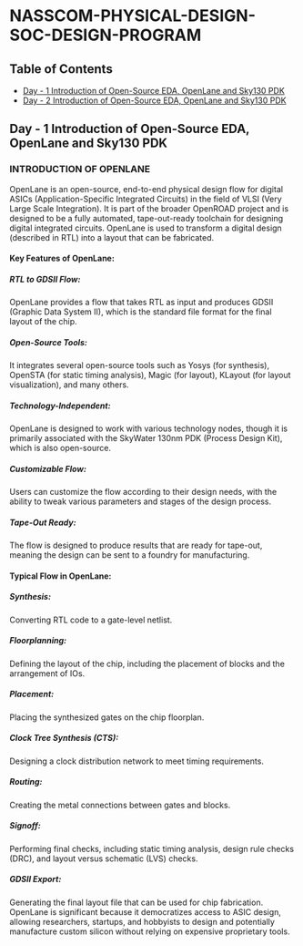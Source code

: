 # NASSCOM-PHYSICAL-DESIGN-SOC-DESIGN-PROGRAM

## Table of Contents
- [Day - 1 Introduction of Open-Source EDA, OpenLane and Sky130 PDK](#day---1-Introduction-of-Open-Source-EDA-OpenLane-and-Sky130-PDK)
- [Day - 2 Introduction of Open-Source EDA, OpenLane and Sky130 PDK](#day---1-Introduction-of-Open-Source-EDA-OpenLane-and-Sky130-PDK)

 

## Day - 1 Introduction of Open-Source EDA, OpenLane and Sky130 PDK


### INTRODUCTION OF OPENLANE 
OpenLane is an open-source, end-to-end physical design flow for digital ASICs (Application-Specific Integrated Circuits) in the field of VLSI (Very Large Scale Integration). It is part of the broader OpenROAD project and is designed to be a fully automated, tape-out-ready toolchain for designing digital integrated circuits. OpenLane is used to transform a digital design (described in RTL) into a layout that can be fabricated.

#### Key Features of OpenLane:
##### RTL to GDSII Flow: 
OpenLane provides a flow that takes RTL as input and produces GDSII (Graphic Data System II), which is the standard file format for the final layout of the chip.

##### Open-Source Tools:
It integrates several open-source tools such as Yosys (for synthesis), OpenSTA (for static timing analysis), Magic (for layout), KLayout (for layout visualization), and many others.

##### Technology-Independent:
OpenLane is designed to work with various technology nodes, though it is primarily associated with the SkyWater 130nm PDK (Process Design Kit), which is also open-source.

##### Customizable Flow:
Users can customize the flow according to their design needs, with the ability to tweak various parameters and stages of the design process.

##### Tape-Out Ready: 
The flow is designed to produce results that are ready for tape-out, meaning the design can be sent to a foundry for manufacturing.

#### Typical Flow in OpenLane:
##### Synthesis: 
Converting RTL code to a gate-level netlist.
##### Floorplanning:
Defining the layout of the chip, including the placement of blocks and the arrangement of IOs.
##### Placement:
Placing the synthesized gates on the chip floorplan.
##### Clock Tree Synthesis (CTS):
Designing a clock distribution network to meet timing requirements.
##### Routing:
Creating the metal connections between gates and blocks.
##### Signoff:
Performing final checks, including static timing analysis, design rule checks (DRC), and layout versus schematic (LVS) checks.
##### GDSII Export:
Generating the final layout file that can be used for chip fabrication.
OpenLane is significant because it democratizes access to ASIC design, allowing researchers, startups, and hobbyists to design and potentially manufacture custom silicon without relying on expensive proprietary tools.
